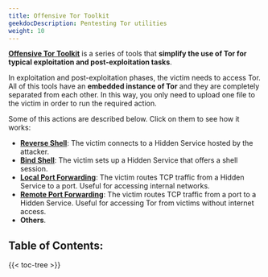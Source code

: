 ```yaml
---
title: Offensive Tor Toolkit
geekdocDescription: Pentesting Tor utilities
weight: 10
---
```

[**Offensive Tor Toolkit**](https://github.com/atorrescogollo/offensive-tor-toolkit) is a series of tools that **simplify the use of Tor for typical exploitation and post-exploitation tasks**.

In exploitation and post-exploitation phases, the victim needs to access Tor. All of this tools have an **embedded instance of Tor** and they are completely separated from each other. In this way, you only need to upload one file to the victim in order to run the required action.

Some of this actions are described below. Click on them to see how it works:
* [**Reverse Shell**](reverse-shell-over-tor): The victim connects to a Hidden Service hosted by the attacker.
* [**Bind Shell**](hidden-bind-shell): The victim sets up a Hidden Service that offers a shell session.
* [**Local Port Forwarding**](hidden-portforwarding): The victim routes TCP traffic from a Hidden Service to a port. Useful for accessing internal networks.
* [**Remote Port Forwarding**](tcp2tor-proxy): The victim routes TCP traffic from a port to a Hidden Service. Useful for accessing Tor from victims without internet access.
* **Others**.

## Table of Contents:
{{< toc-tree >}}
